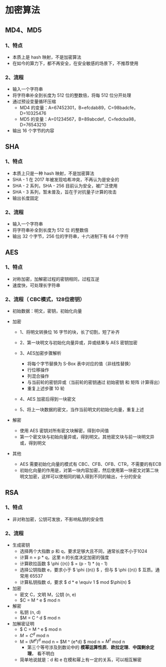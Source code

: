 # 加密算法

## MD4、MD5

### 1、特点

* 本质上是 hash 映射，不是加密算法
* 在如今的算力下，都不再安全，在安全敏感的场景下，不推荐使用

### 2、流程

* 输入一个字符串
* 将字符串补全到长度为 512 位的整数倍，将每 512 位分开处理
* 通过预设变量循环压缩
  * MD4 的变量：A=67452301，B=efcdab89，C=98badcfe，D=10325476
  * MD5 的变量：A=01234567，B=89abcdef，C=fedcba98，D=76543210
* 输出 16 个字节的内容

## SHA

### 1、特点

* 本质上只是一种 hash 映射，不是加密算法
* SHA - 1 在 2017 年被发现哈希冲突，不再认为是安全的
* SHA - 2 系列，SHA - 256 目前认为安全，被广泛使用
* SHA - 3 系列，暂未普及，旨在于对抗量子计算的攻击
* 输出长度固定

### 2、流程

* 输入一个字符串
* 将字符串补全到长度为 512 位 的整数倍
* 输出 32 个字节，256 位的字符串，十六进制下有 64 个字符

## AES

### 1、特点

* 对称加密，加解密过程的密钥相同，过程互逆
* 速度快，可处理长字符串

### 2、流程（ CBC模式，128位密钥）

* 初始数据：明文，密钥，初始化向量
* 加密
  * 1、将明文转换位 16 字节的块，长了切割，短了补齐
  * 2、第一块明文与初始化向量异或，异或结果与 AES 密钥加密
  * 3、AES加密步骤解析
    * 将每个字节替换为 S-Box 表中对应的值（非线性替换）
    * 行位移操作
    * 列混合操作
    * 与当前轮的密钥异或（当前轮的密钥通过 初始密钥 和 矩阵 计算得出）
    * 重复上述步骤 10 轮

  * 4、AES 加密后得到一块密文
  * 5、将上一块数据的密文，当作当前明文的初始化向量，重复上述

* 解密
  * 使用 AES 密钥对所有密文块解密，得到中间值
  * 第一个密文块与初始向量异或，得到明文。其他密文块与前一块明文异或，得到明文

* 其他
  * AES 需要初始化向量的模式有 CBC、CFB、OFB、CTR，不需要的有ECB
  * 初始化向量的作用是，对第一块内容加密，然后使用第一块密文对第二块明文加密，这样可以使相同的输入得到不同的输出，十分的安全



## RSA

### 1、特点

* 非对称加密，公钥可发放，不影响私钥的安全性

### 2、流程

* 生成密钥
  * 选择两个大指数 p 和 q，要求足够大且不同，通常长度不小于1024
  * 计算 n = p * q，这里 n 的长度决定加密的强度
  * 计算欧拉函数 $ \phi {(n)} $ = (p - 1) * (q - 1)
  * 选择公钥指数 e，要求小于 $ \phi {(n)} $ ，但与 $ \phi {(n)} $ 互质。通常用 65537
  * 计算私钥指数 d，要求 $ d * e \equiv 1 $ mod $\phi(n) $
* 加密
  * 密文 C，文明 M，公钥 (n, e)
  * $C = M ^ e $ mod n​
* 解密
  * 私钥 (n, d)
  * $M = C ^ d $ mod n
* 加解密证明
  * $ C = M ^ e $ mod n
  * $M = C^d$ mod n
  * M = $(M^e)^d$ mod n = $M ^ {e*d} $ mod n = $M ^ 1$ mod n 
    * 第三个等号涉及到数论中的 **模幂运算性质**、**欧拉定理**、**中国剩余定理**， 看不明白
  * 简单地说就是：d 和 e 在模和幂上有一定的关系，可以相互解密